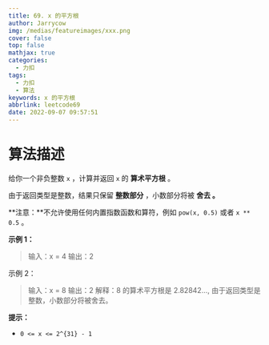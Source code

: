 ```yaml
---
title: 69. x 的平方根
author: Jarrycow
img: /medias/featureimages/xxx.png
cover: false
top: false
mathjax: true
categories:
  - 力扣
tags:
  - 力扣
  - 算法
keywords: x 的平方根
abbrlink: leetcode69
date: 2022-09-07 09:57:51
---
```




<!--more-->

# 算法描述

给你一个非负整数 `x` ，计算并返回 `x` 的 **算术平方根** 。

由于返回类型是整数，结果只保留 **整数部分** ，小数部分将被 **舍去 。**

**注意：**不允许使用任何内置指数函数和算符，例如 `pow(x, 0.5)` 或者 `x ** 0.5` 。

**示例 1：**

> 输入：x = 4
> 输出：2

示例 2：

> 输入：x = 8
> 输出：2
> 解释：8 的算术平方根是 2.82842..., 由于返回类型是整数，小数部分将被舍去。

**提示：**

- `0 <= x <= 2^{31} - 1`